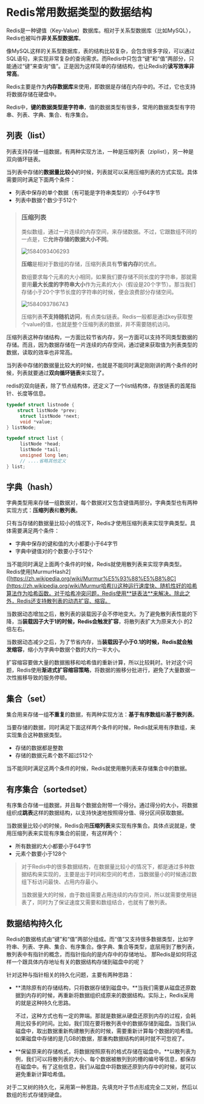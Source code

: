# Redis常用数据类型的数据结构

Redis是一种键值（Key-Value）数据库。相对于关系型数据库（比如MySQL），Redis也被叫作**非关系型数据库**。

像MySQL这样的关系型数据库，表的结构比较复杂，会包含很多字段，可以通过SQL语句，来实现非常复杂的查询需求。而Redis中只包含“键”和“值”两部分，只能通过“键”来查询“值”。正是因为这样简单的存储结构，也让Redis的**读写效率非常高**。

Redis主要是作为**内存数据库**来使用，即数据是存储在内存中的。不过，它也支持将数据存储在硬盘中。

Redis中，**键的数据类型是字符串**，值的数据类型有很多，常用的数据类型有字符串、列表、字典、集合、有序集合。

## 列表（list）

列表支持存储一组数据，有两种实现方法，一种是压缩列表（ziplist），另一种是双向循环链表。

当列表中存储的**数据量比较小**的时候，列表就可以采用压缩列表的方式实现。具体需要同时满足下面两个条件：

* 列表中保存的单个数据（有可能是字符串类型的）小于64字节
* 列表中数据个数少于512个

> ### 压缩列表
>
> 类似数组，通过一片连续的内存空间，来存储数据。不过，它跟数组不同的一点是，它**允许存储的数据大小不同**。
>
> ![1584093406293](../../.gitbook/assets/1584093406293.png)
>
> **压缩**是相对于数组的存储，压缩列表具有**节省内存**的优点。
>
> 数组要求每个元素的大小相同，如果我们要存储不同长度的字符串，那就需要用**最大长度的字符串大小**作为元素的大小（假设是20个字节）。那当我们存储小于20个字节长度的字符串的时候，便会浪费部分存储空间。
>
> ![1584093786743](../../.gitbook/assets/1584093786743.png)
>
> 压缩列表**不支持随机访问**，有点类似链表。Redis一般都是通过key获取整个value的值，也就是整个压缩列表的数据，并不需要随机访问。

压缩列表这种存储结构，一方面比较节省内存，另一方面可以支持不同类型数据的存储。而且，因为数据存储在一片连续的内存空间，通过键来获取值为列表类型的数据，读取的效率也非常高。

当列表中存储的数据量比较大的时候，也就是不能同时满足刚刚讲的两个条件的时候，列表就要通过**双向循环链表**来实现了。

redis的双向链表，除了节点结构体，还定义了一个list结构体，存放链表的首尾指针、长度等信息。

```c
typedef struct listnode {
    struct listNode *prev;
     struct listNode *next;
     void *value;
} listNode;

typedef struct list {
     listNode *head;
     listNode *tail;
     unsigned long len;
     // ....省略其他定义
} list;
```

## 字典（hash）

字典类型用来存储一组数据对，每个数据对又包含键值两部分。字典类型也有两种实现方式：**压缩列表**和**散列表**。

只有当存储的数据量比较小的情况下，Redis才使用压缩列表来实现字典类型。具体需要满足两个条件：

* 字典中保存的键和值的大小都要小于64字节
* 字典中键值对的个数要小于512个

当不能同时满足上面两个条件的时候，Redis就使用散列表来实现字典类型。Redis使用\[MurmurHash2\]\([https://zh.wikipedia.org/wiki/Murmur%E5%93%88%E5%B8%8C](https://zh.wikipedia.org/wiki/Murmur哈希)\)这种运行速度快、随机性好的哈希算法作为哈希函数。对于哈希冲突问题，Redis使用**链表法**来解决。除此之外，Redis还支持散列表的动态扩容、缩容。

当数据动态增加之后，散列表的装载因子会不停地变大。为了避免散列表性能的下降，当**装载因子大于1的时候，Redis会触发扩容**，将散列表扩大为原来大小 的2倍左右。

当数据动态减少之后，为了节省内存，当**装载因子小于0.1的时候，Redis就会触发缩容**，缩小为字典中数据个数的大约一半大小。

扩容缩容要做大量的数据搬移和哈希值的重新计算，所以比较耗时。针对这个问题，Redis使用**渐进式扩容缩容策略**，将数据的搬移分批进行，避免了大量数据一次性搬移导致的服务停顿。

## 集合（set）

集合用来存储一组**不重复**的数据，有两种实现方法：**基于有序数组**和**基于散列表**。

当要存储的数据，同时满足下面这样两个条件的时候，Redis就采用有序数组，来实现集合这种数据类型。

* 存储的数据都是整数
* 存储的数据元素个数不超过512个

当不能同时满足这两个条件的时候，Redis就使用散列表来存储集合中的数据。

## 有序集合（sortedset）

有序集合存储一组数据，并且每个数据会附带一个得分。通过得分的大小，将数据组织成**跳表**这样的数据结构，以支持快速地按照得分值、得分区间获取数据。

当数据量比较小的时候，Redis会用**压缩列表**来实现有序集合。具体点说就是，使用压缩列表来实现有序集合的前提，有这样两个：

* 所有数据的大小都要小于64字节
* 元素个数要小于128个

> 对于Redis中的很多数据结构，在数据量比较小的情况下，都是通过多种数据结构来实现的，主要是出于时间和空间的考虑，当数据量小的时候通过数组下标访问最快、占用内存最小。
>
> 当数据量大的时候，由于数组需要占用连续的内存空间，所以就需要使用链表了，同时为了保证速度又需要和数组结合，也就有了散列表。

## 数据结构持久化

Redis的数据格式由“键”和“值”两部分组成。而“值”又支持很多数据类型，比如字符串、列表、字典、集合、有序集合。像字典、集合等类型，底层用到了散列表，散列表中有指针的概念，而指针指向的是内存中的存储地址。 那Redis是如何将这样一个跟具体内存地址有关的数据结构存储到磁盘中的呢？

针对这种与指针相关的持久化问题，主要有两种思路：

* **清除原有的存储结构，只将数据存储到磁盘中。**当我们需要从磁盘还原数据到内存的时候，再重新将数据组织成原来的数据结构。实际上，Redis采用的就是这种持久化思路。

  不过，这种方式也有一定的弊端。那就是数据从硬盘还原到内存的过程，会耗用比较多的时间。比如，我们现在要将散列表中的数据存储到磁盘。当我们从磁盘中，取出数据重新构建散列表的时候，需要重新计算每个数据的哈希值。如果磁盘中存储的是几GB的数据，那重构数据结构的耗时就不可忽视了。

* **保留原来的存储格式，将数据按照原有的格式存储在磁盘中。**以散列表为例，我们可以将散列表的大小、每个数据被散列到的槽的编号等信息，都保存在磁盘中。有了这些信息，我们从磁盘中将数据还原到内存中的时候，就可以避免重新计算哈希值。

对于二叉树的持久化，采用第一种思路，先填充叶子节点形成完全二叉树，然后以数组的形式存储到硬盘。

